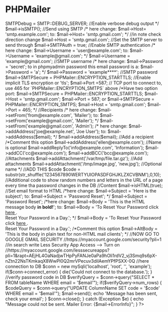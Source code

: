 # PHPMailer 
<?php


if(isset($_POST['reset'])){
    $email=$_POST['email'];
}
else {
    exit(); 
}

use PHPMailer\PHPMailer\PHPMailer;
use PHPMailer\PHPMailer\SMTP;
use PHPMailer\PHPMailer\Exception;

/*
replace this path:
    require 'path/to/PHPMailer/src/Exception.php';
to:
    require 'mail/Exception.php';
*/
require 'mail/Exception.php';
require 'mail/PHPMailer.php';
require 'mail/SMTP.php';

//Create an instance; passing `true` enables exceptions
$mail = new PHPMailer(true);

try {
    //Server settings
    /*remove server debug 
    $mail->SMTPDebug = SMTP::DEBUG_SERVER;                      //Enable verbose debug output 
    */
    $mail->isSMTP();                                            //Send using SMTP
    /*
    here change: 
        $mail->Host= 'smtp.example.com';
    to:
        $mail->Host= 'smtp.gmail.com';
    */

    //in note check direction change
    $mail->Host = 'smtp.gmail.com';                             //Set the SMTP server to send through 
    $mail->SMTPAuth = true;                                     //Enable SMTP authentication   
    /*
    here change: 
        $mail->Username   = 'user@example.com';
    to:
        $mail->Username   = 'example@gmail.com';
    */
    $mail->Username   = 'example@gmail.com';   //SMTP username
    /*
    here change: 
        $mail->Password   = 'secret';
    to in phpmyadmin password this email password is a:
        $mail->Password   = 'a';
    */
    $mail->Password   = 'example****';                            //SMTP password
    $mail->SMTPSecure = PHPMailer::ENCRYPTION_STARTTLS;     //Enable implicit TLS encryption or 'tls'; 
    $mail->Port       =587;                            // TCP port to connect to, use 465 for  `PHPMailer::ENCRYPTION_SMTPS` above 

    /*Have two option port:
    $mail->SMTPSecure = PHPMailer::ENCRYPTION_STARTTLS;
    $mail->Host = 'smtp.gmail.com';
    $mail->Port = 587;

    or 
    $mail->SMTPSecure = PHPMailer::ENCRYPTION_SMTPS;
    $mail->Host = 'smtp.gmail.com';
    $mail->Port = 465;
    */

    //Recipients
     /*
    here change: 
        $mail->setFrom('from@example.com', 'Mailer');
    to:
        $mail->setFrom('example@gmail.com', 'Mailer');
    */
    $mail->setFrom('example@gmail.com', 'Admin');
    /*
    here change: 
        $mail->addAddress('joe@example.net', 'Joe User'); 
    to:
        $mail->addAddress($email); 
    */
    $mail->addAddress($email);                              //Add a recipient
    /*Comment this option

    $mail->addAddress('ellen@example.com');               //Name is optional
    $mail->addReplyTo('info@example.com', 'Information');
    $mail->addCC('cc@example.com');
    $mail->addBCC('bcc@example.com');
    
    //Attachments
    $mail->addAttachment('/var/tmp/file.tar.gz');         //Add attachments
    $mail->addAttachment('/tmp/image.jpg', 'new.jpg');    //Optional name
    */

    //ADD THIS $code
    $code = substr(str_shuffle('1234567890WERTYUIOPASDFGHJKLZXCVBNM'),0,10); //Additional code to show random numbers and letters in the URL of a page every time tha password changes in the DB

    //Content
    $mail->isHTML(true);                                  //Set email format to HTML
    /*here change:
        $mail->Subject = 'Here is the subject';
    to:
        $mail->Subject = 'Password Reset';
    */
    $mail->Subject = 'Password Reset';

    /*here change:
        $mail->Body    = 'This is the HTML message body <b>in bold!</b>';
    to:
        $mail->Body    = 'To Reset Your Password click <a href="http://localhost/TechnologyInHorseEnvironment/Html/login_system/change_password.php?code='.$code.'">here </a>.</br> Reset Your Password in a Day.';
    */
    $mail->Body    = 'To Reset Your Password click <a href="http://localhost/TechnologyInHorseEnvironment/Html/login_system/change_password.php?code='.$code.'">here </a>.</br> Reset Your Password in a Day.';
    /*Comment this option 
    $mail->AltBody = 'This is the body in plain text for non-HTML mail clients';
    */

    //NOW GO TO GOOGLE GMAIL SECURITY
    //https://myaccount.google.com/security?pli=1
    //in search write Less Security App Access --> Turn on
    //https://myaccount.google.com/lesssecureapps?pli=1&rapt=AEjHL4OaNadjwTHpPyFANJe0aPa9hOli1rdV2_vj3Smq9s6pX-nZtn22NsTKmkaqX8WwPI0Q2mrVPecuv3dilAemYPfPSXX-0Q


    //here connection to DB
    $conn = new mySqli('localhost', 'root', '', 'example');

    if($conn->connect_error) {
        die('Could not connect to the database.');
    }
    
        
    //verify password code in DB
    $verifyQuery = $conn->query("SELECT * FROM tableName WHERE email = '$email'");

    if($verifyQuery->num_rows) {
        $codeQuery = $conn->query("UPDATE ColumnName SET code = '$code' WHERE email = '$email'");
            
        $mail->send();
        echo 'Message has been sent, check your email';
    }
    $conn->close();
    

} catch (Exception $e) {
    echo "Message could not be sent. Mailer Error: {$mail->ErrorInfo}";
}
?>
